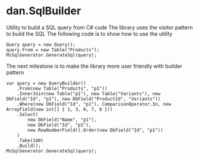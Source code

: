 ﻿# dan.SqlBuilder
Utility to build a SQL query from C# code
The library uses the visitor pattern to build the SQL
The following code is to show how to use the utility

    Query query = new Query();
    query.From = new Table("Products");
    MsSqlGenerator.GenerateSql(query);
    
The next milestone is to make the library more user friendly with builder pattern

    var query = new QueryBuilder()
		.From(new Table("Products", "p1"))
		.InnerJoin(new Table("p1"), new Table("Variants"), new DbField("Id", "p1"), new DbField("ProductId", "Variants"))
		.Where(new DbField("Id", "p1"), ComparisonOperator.In, new ArrayField(new int[] { 1, 3, 6, 7, 8 }))
		.Select(
			new DbField("Name", "p1"),
			new DbField("Id", "p1"),
			new RowNumberField().Order(new DbField("Id", "p1"))
		)
		.Take(100)
		.Build();
	MsSqlGenerator.GenerateSql(query);
